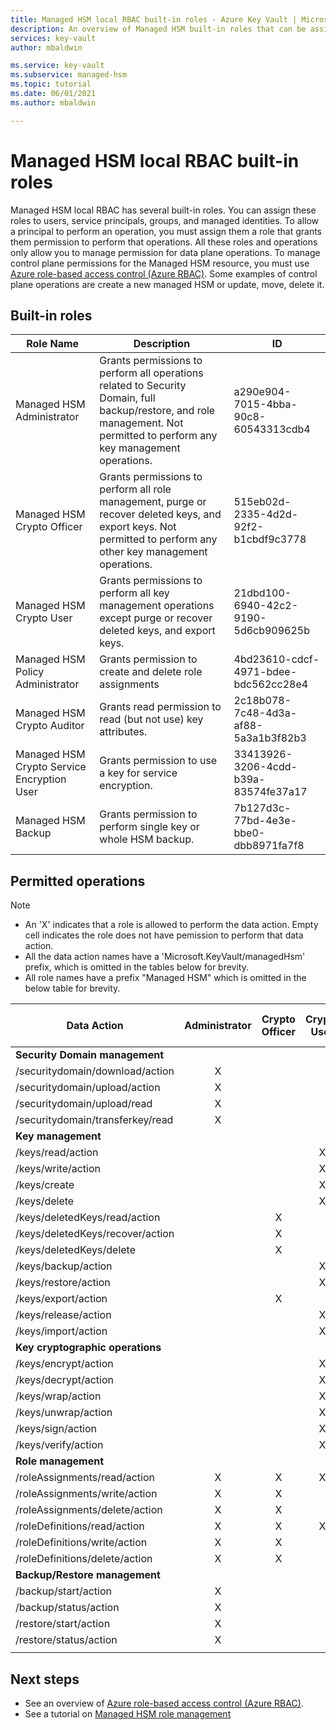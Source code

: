 ```yaml
---
title: Managed HSM local RBAC built-in roles - Azure Key Vault | Microsoft Docs
description: An overview of Managed HSM built-in roles that can be assigned to users, service principals, groups, and managed identities
services: key-vault
author: mbaldwin

ms.service: key-vault
ms.subservice: managed-hsm
ms.topic: tutorial
ms.date: 06/01/2021
ms.author: mbaldwin

---
```

# Managed HSM local RBAC built-in roles

Managed HSM local RBAC has several built-in roles. You can assign these roles to users, service principals, groups, and managed identities. To allow a principal to perform an operation, you must assign them a role that grants them permission to perform that operations. All these roles and operations only allow you to manage permission for data plane operations. To manage control plane permissions for the Managed HSM resource, you must use [Azure role-based access control (Azure RBAC)](../../role-based-access-control/overview.md). Some examples of control plane operations are create a new managed HSM or update, move, delete it.

## Built-in roles

|Role Name|Description|ID|
|---|---|---|
|Managed HSM Administrator| Grants permissions to perform all operations related to Security Domain, full backup/restore, and role management. Not permitted to perform any key management operations.|a290e904-7015-4bba-90c8-60543313cdb4|
|Managed HSM Crypto Officer|Grants permissions to perform all role management, purge or recover deleted keys, and export keys. Not permitted to perform any other key management operations.|515eb02d-2335-4d2d-92f2-b1cbdf9c3778|
|Managed HSM Crypto User|Grants permissions to perform all key management operations except purge or recover deleted keys, and export keys.|21dbd100-6940-42c2-9190-5d6cb909625b|
|Managed HSM Policy Administrator| Grants permission to create and delete role assignments|4bd23610-cdcf-4971-bdee-bdc562cc28e4|
|Managed HSM Crypto Auditor|Grants read permission to read (but not use) key attributes.|2c18b078-7c48-4d3a-af88-5a3a1b3f82b3|
|Managed HSM Crypto Service Encryption User| Grants permission to use a key for service encryption. |33413926-3206-4cdd-b39a-83574fe37a17|
|Managed HSM Backup| Grants permission to perform single key or whole HSM backup.|7b127d3c-77bd-4e3e-bbe0-dbb8971fa7f8|

## Permitted operations
> [!NOTE]  
> - An 'X' indicates that a role is allowed to perform the data action. Empty cell indicates the role does not have pemission to perform that data action.
> - All the data action names have a 'Microsoft.KeyVault/managedHsm' prefix, which is omitted in the tables below for brevity.
> - All role names have a prefix "Managed HSM" which is omitted in the below table for brevity.

|Data Action | Administrator | Crypto Officer | Crypto User | Policy Administrator | Crypto Service Encryption | Backup | Crypto Auditor|
|---|---|---|---|---|---|---|---|
|**Security Domain management**|
/securitydomain/download/action|<center>X</center>||||||
/securitydomain/upload/action|<center>X</center>||||||
/securitydomain/upload/read|<center>X</center>||||||
/securitydomain/transferkey/read|<center>X</center>||||||
|**Key management**|
|/keys/read/action|||<center>X</center>||<center>X</center>||<center>X</center>|
|/keys/write/action|||<center>X</center>||||
|/keys/create|||<center>X</center>||||
|/keys/delete|||<center>X</center>||||
|/keys/deletedKeys/read/action||<center>X</center>|||||
|/keys/deletedKeys/recover/action||<center>X</center>|||||
|/keys/deletedKeys/delete||<center>X</center>|||||<center>X</center>|
|/keys/backup/action|||<center>X</center>|||<center>X</center>|
|/keys/restore/action|||<center>X</center>||||
|/keys/export/action||<center>X</center>|||||
|/keys/release/action|||<center>X</center>||||
|/keys/import/action|||<center>X</center>||||
|**Key cryptographic operations**|
|/keys/encrypt/action|||<center>X</center>||||
|/keys/decrypt/action|||<center>X</center>||||
|/keys/wrap/action|||<center>X</center>||<center>X</center>||
|/keys/unwrap/action|||<center>X</center>||<center>X</center>||
|/keys/sign/action|||<center>X</center>||||
|/keys/verify/action|||<center>X</center>||||
|**Role management**|
|/roleAssignments/read/action|<center>X</center>|<center>X</center>|<center>X</center>|<center>X</center>|||<center>X</center>
|/roleAssignments/write/action|<center>X</center>|<center>X</center>||<center>X</center>|||
|/roleAssignments/delete/action|<center>X</center>|<center>X</center>||<center>X</center>|||
|/roleDefinitions/read/action|<center>X</center>|<center>X</center>|<center>X</center>|<center>X</center>|||<center>X</center>
|/roleDefinitions/write/action|<center>X</center>|<center>X</center>||<center>X</center>|||
|/roleDefinitions/delete/action|<center>X</center>|<center>X</center>||<center>X</center>|||
|**Backup/Restore management**|
|/backup/start/action|<center>X</center>|||||<center>X</center>|
|/backup/status/action|<center>X</center>|||||<center>X</center>|
|/restore/start/action|<center>X</center>||||||
|/restore/status/action|<center>X</center>||||||
||||||||

## Next steps

- See an overview of [Azure role-based access control (Azure RBAC)](../../role-based-access-control/overview.md).
- See a tutorial on [Managed HSM role management](role-management.md)
